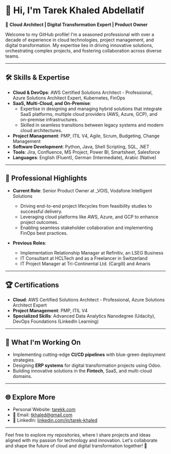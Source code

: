 # 👋 Hi, I'm Tarek Khaled Abdellatif

🚀 **Cloud Architect | Digital Transformation Expert | Product Owner**

Welcome to my GitHub profile! I'm a seasoned professional with over a decade of experience in cloud technologies, project management, and digital transformation. My expertise lies in driving innovative solutions, orchestrating complex projects, and fostering collaboration across diverse teams.

---

## 🛠️ Skills & Expertise
- **Cloud & DevOps**: AWS Certified Solutions Architect - Professional, Azure Solutions Architect Expert, Kubernetes, FinOps
- **SaaS, Multi-Cloud, and On-Premise**:
  - Expertise in designing and managing hybrid solutions that integrate SaaS platforms, multiple cloud providers (AWS, Azure, GCP), and on-premise infrastructures.
  - Skilled in seamless transitions between legacy systems and modern cloud architectures.
- **Project Management**: PMP, ITIL V4, Agile, Scrum, Budgeting, Change Management
- **Software Development**: Python, Java, Shell Scripting, SQL, .NET
- **Tools**: Jira, Confluence, MS Project, Power BI, Smartsheet, Salesforce
- **Languages**: English (Fluent), German (Intermediate), Arabic (Native)

---

## 💼 Professional Highlights
- **Current Role**: Senior Product Owner at _VOIS, Vodafone Intelligent Solutions
  - Driving end-to-end project lifecycles from feasibility studies to successful delivery.
  - Leveraging cloud platforms like AWS, Azure, and GCP to enhance project outcomes.
  - Enabling seamless stakeholder collaboration and implementing FinOps best practices.
  
- **Previous Roles**:
  - Implementation Relationship Manager at Refinitiv, an LSEG Business
  - IT Consultant at HCLTech and as a Freelancer in Switzerland
  - IT Project Manager at Tri-Continental Ltd. (Cargill) and Amaris
  
---

## 🏆 Certifications
- **Cloud**: AWS Certified Solutions Architect - Professional, Azure Solutions Architect Expert
- **Project Management**: PMP, ITIL V4
- **Specialized Skills**: Advanced Data Analytics Nanodegree (Udacity), DevOps Foundations (LinkedIn Learning)

---

## 🌱 What I'm Working On
- Implementing cutting-edge **CI/CD pipelines** with blue-green deployment strategies.
- Designing **ERP systems** for digital transformation projects using Odoo.
- Building innovative solutions in the **Fintech**, SaaS, and multi-cloud domains.

---

## 🌐 Explore More
- Personal Website: [tarekk.com](https://tarekk.com)
- 📧 Email: [tkhaled@gmail.com](mailto:tkhaled@gmail.com)
- 💼 LinkedIn: [linkedin.com/in/tarek-khaled](https://linkedin.com/in/tarek-khaled)

---

Feel free to explore my repositories, where I share projects and ideas aligned with my passion for technology and innovation. Let's collaborate and shape the future of cloud and digital transformation together! 🌟
